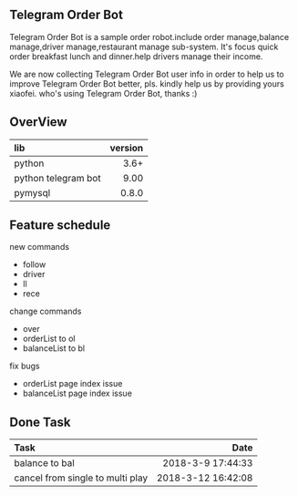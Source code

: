 **Telegram Order Bot**
-------------------------
Telegram Order Bot is a sample order robot.include order manage,balance manage,driver manage,restaurant manage sub-system.
It's focus quick order breakfast lunch and dinner.help drivers manage their income.

We are now collecting Telegram Order Bot user info in order to help us to improve Telegram Order Bot better, pls. kindly help us by providing yours xiaofei. who's using Telegram Order Bot, thanks :)

**OverView**
----------------------
|lib |version|
|:-------------------|-----:|
|python | 3.6+|
|python telegram bot| 9.00|
|pymysql|0.8.0|

**Feature schedule**
-------------------------
new commands 
- follow
- driver 
- ll 
- rece 

change commands 
- over
- orderList to ol
- balanceList to bl

fix bugs
- orderList page index issue
- balanceList page index issue

**Done Task**
-------------------------
|Task|Date|
|:------|--------------:|
|balance to bal|2018-3-9 17:44:33|
|cancel from single to multi play|2018-3-12 16:42:08|